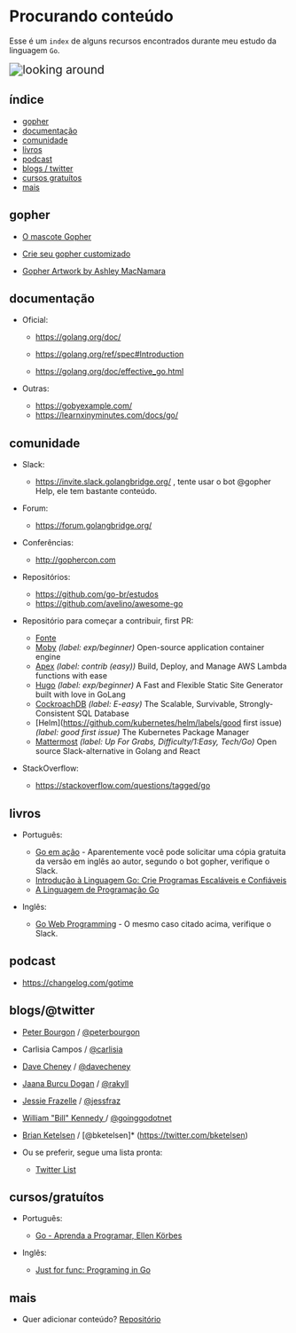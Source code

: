 # Procurando conteúdo

Esse é um ``index`` de alguns recursos encontrados durante meu estudo da linguagem ``Go``. 

<img src="assets/giphy.gif" alt="looking around" style="zoom: 150%;" />

## índice

- [gopher](#gopher)
- [documentação](#documentação)
- [comunidade](#comunidade)
- [livros](#livros)
- [podcast](#podcast)
- [blogs / twitter](#blogs/@twitter)
- [cursos gratuítos](#cursos/gratuítos)
- [mais](#mais)

## gopher

* [O mascote Gopher](https://blog.golang.org/gopher)

* [Crie seu gopher customizado](https://gopherize.me/)

* [Gopher Artwork by Ashley MacNamara](https://github.com/ashleymcnamara/gophers)

## documentação

* Oficial:

  * https://golang.org/doc/

  * https://golang.org/ref/spec#Introduction

  * https://golang.org/doc/effective_go.html

* Outras:

  * https://gobyexample.com/
  * https://learnxinyminutes.com/docs/go/
  

## comunidade

* Slack:
  
  * https://invite.slack.golangbridge.org/ , tente usar o bot @gopher Help, ele tem bastante conteúdo.
* Forum:
  
  * https://forum.golangbridge.org/
* Conferências:
  
  * http://gophercon.com
* Repositórios:
  * https://github.com/go-br/estudos
  * https://github.com/avelino/awesome-go
* Repositório para começar a contribuir, first PR: 
  * [Fonte](https://github.com/ashleymcnamara/awesome-for-beginners#go)
  * [Moby](https://github.com/moby/moby/labels/exp%2Fbeginner) *(label: exp/beginner)*
    Open-source application container engine
  * [Apex](https://github.com/apex/apex/labels/contrib (easy)) *(label: contrib (easy))*
    Build, Deploy, and Manage AWS Lambda functions with ease
  * [Hugo](https://github.com/spf13/hugo/labels/exp%2Fbeginner) *(label: exp/beginner)*
    A Fast and Flexible Static Site Generator built with love in GoLang
  * [CockroachDB](https://github.com/cockroachdb/cockroach/labels/E-easy) *(label: E-easy)*
    The Scalable, Survivable, Strongly-Consistent SQL Database
  * [Helm](https://github.com/kubernetes/helm/labels/good first issue) *(label: good first issue)*
    The Kubernetes Package Manager
  * [Mattermost](https://github.com/mattermost/mattermost-server/issues?utf8=✓&q=is%3Aopen+label%3A"Up+For+Grabs"+label%3A"Difficulty%2F1%3AEasy"+label%3A"Tech%2FGo"+) *(label: Up For Grabs, Difficulty/1:Easy, Tech/Go)*
    Open source Slack-alternative in Golang and React
* StackOverflow: 
  * https://stackoverflow.com/questions/tagged/go
    

## livros

* Português:
  * [Go em ação](https://www.amazon.com.br/dp/8575225065/) - Aparentemente você pode solicitar uma cópia gratuita da versão em inglês ao autor, segundo o bot gopher, verifique o Slack.
  * [Introdução à Linguagem Go: Crie Programas Escaláveis e Confiáveis](Ihttps://www.amazon.com.br/dp/8575224891/)
  * [A Linguagem de Programação Go](https://www.amazon.com.br/dp/8575225464/)

* Inglês: 
  * [Go Web Programming](https://www.manning.com/books/go-web-programming) - O mesmo caso citado acima, verifique o Slack. 

## podcast

* https://changelog.com/gotime

## blogs/@twitter

* [Peter Bourgon](https://peter.bourgon.org/blog) / [@peterbourgon](https://twitter.com/peterbourgon)
* Carlisia Campos / [@carlisia](https://twitter.com/carlisia)
* [Dave Cheney](http://dave.cheney.net/) / [@davecheney](https://twitter.com/davecheney)
* [Jaana Burcu Dogan](http://golang.rakyll.org/) / [@rakyll](https://twitter.com/rakyll)
* [Jessie Frazelle](https://blog.jessfraz.com/) / [@jessfraz](https://twitter.com/jessfraz)
* [William "Bill" Kennedy ](https://www.goinggo.net/) / [@goinggodotnet](https://twitter.com/) 
* [Brian Ketelsen](https://www.brianketelsen.com/blog) / [@bketelsen]* (https://twitter.com/bketelsen)

* Ou se preferir, segue uma lista pronta: 
  * [Twitter List](https://twitter.com/i/lists/1280090411642621954?s=20)

## cursos/gratuítos

* Português:
  * [Go - Aprenda a Programar, Ellen Körbes](https://www.youtube.com/playlist?list=PLCKpcjBB_VlBsxJ9IseNxFllf-UFEXOdg)

* Inglês:
  * [Just for func: Programing in Go](https://www.youtube.com/playlist?list=PL64wiCrrxh4Jisi7OcCJIUpguV_f5jGnZ)

## mais
* Quer adicionar conteúdo? [Repositório](https://github.com/getchipman/go-google)